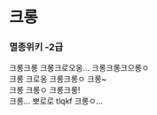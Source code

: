 # 크롱
### 멸종위키 -2급
크롱크롱 크롱크로오옹... 크롱크롱크으롱ㅇ<br>
크롱 크로옹 크롱크롱ㅇ 크롱~<br>
크롱 크롱ㅇ 크롱크롱!<br>
크롱... 뽀로로 tlqkf 크롱ㅇ...
